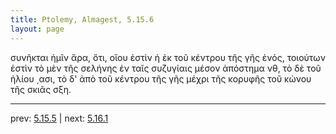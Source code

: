 ```yaml
---
title: Ptolemy, Almagest, 5.15.6
layout: page
---
```


συνῆκται ἡμῖν ἄρα, ὅτι, οἵου ἐστὶν ἡ ἐκ τοῦ κέντρου τῆς γῆς ἑνός, τοιούτων ἐστὶν τὸ μὲν τῆς σελήνης ἐν ταῖς συζυγίαις μέσον ἀπόστημα νθ, τὸ δὲ τοῦ ἡλίου ͵ασι, τὸ δ' ἀπὸ τοῦ κέντρου τῆς γῆς μέχρι τῆς κορυφῆς τοῦ κώνου τῆς σκιᾶς σξη. 

---

prev: [5.15.5](../5.15.5/) | next: [5.16.1](../5.16.1/)

